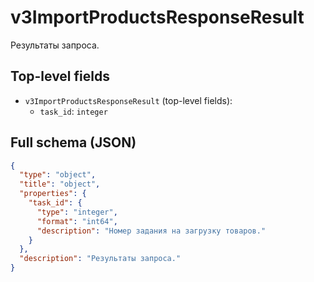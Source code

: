 # v3ImportProductsResponseResult

Результаты запроса.

## Top-level fields
- `v3ImportProductsResponseResult` (top-level fields):
  - `task_id`: `integer`

## Full schema (JSON)
```json
{
  "type": "object",
  "title": "object",
  "properties": {
    "task_id": {
      "type": "integer",
      "format": "int64",
      "description": "Номер задания на загрузку товаров."
    }
  },
  "description": "Результаты запроса."
}
```
